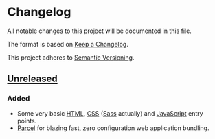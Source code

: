 # Changelog

All notable changes to this project will be documented in this file.

The format is based on [Keep a Changelog](https://keepachangelog.com/en/1.0.0/).

This project adheres to [Semantic Versioning](https://semver.org/spec/v2.0.0.html).

## [Unreleased]

### Added

- Some very basic [HTML](source/index.html), [CSS](source/styles/main.scss) ([Sass](https://sass-lang.com/) actually) and [JavaScript](source/scripts/main.js) entry points.
- [Parcel](https://parceljs.org/) for blazing fast, zero configuration web application bundling.

[Unreleased]: https://github.com/EdRands/WebAppTemplate/compare/master...develop
